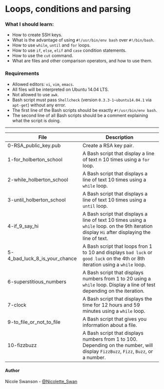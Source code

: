 # Loops, conditions and parsing
### What I should learn:
- How to create SSH keys.
- What is the advantage of using `#!/usr/bin/env bash` over `#!/bin/bash`.
- How to use `while`, `until` and `for` loops.
- How to use `if`, `else`, `elif` and `case` condition statements.
- How to use the `cut` command.
- What are files and other comparison operators, and how to use them.

### Requirements
- Allowed editors: `vi`, `vim`, `emacs`.
- All files will be interpreted on Ubuntu 14.04 LTS.
- Not allowed to use `awk`.
- Bash script must pass `Shellcheck` (version `0.3.3-1~ubuntu14.04.1` via `apt-get`) without any error.
- The first line of the Bash scripts should be exactly `#!/usr/bin/env bash`.
- The second line of all Bash scripts should be a comment explaining what the script is doing.

---
File | Description
-----|------------
0-RSA\_public\_key.pub | Create a RSA key pair.
1-for\_holberton\_school | A Bash script that display a line of text n 10 times using a `for` loop.
2-while\_holberton\_school | A Bash script that displays a line of text 10 times using a `while` loop.
3-until\_holberton\_school | A Bash script that displays a line of text 10 times using a `until` loop.
4-if\_9\_say\_hi | A Bash script that displays a line of text 10 times using a `while` loop. on the 9th iteration display `Hi` after displaying the line of text.
5-4\_bad\_luck\_8\_is\_your\_chance | A Bash script that loops fron 1 to 10 and displays `bad luck` or `good luck` on the 4th or 8th iteration using a `while` loop.
6-superstitious\_numbers | A Bash script that displays numbers from 1 to 20 using a `while` loop. Display a line of test depending on the iteration.
7-clock | A Bash script that displays the time for 12 hours and 59 minutes using a `while` loop.
9-to\_file\_or\_not\_to\_file | A Bash script that gives you information about a file.
10-fizzbuzz | A Bash script that displays numbers from 1 to 100. Depending on the number, will display `FizzBuzz`, `Fizz`, `Buzz`, or a number.

#### Author
Nicole Swanson - [@Nicolette_Swan](https://twitter.com/Nicolette_Swan)
